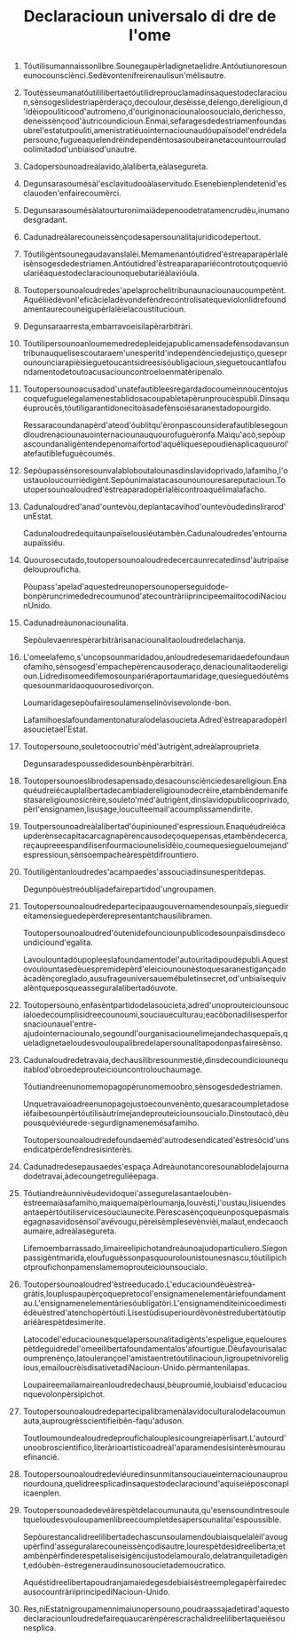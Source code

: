 <h1 align='center'>Declaracioun universalo di dre de l'ome</h1>
<h2></h2>
<p></p>
<ol>
  <li>
    <p>Tóutilisumannaissonlibre.Sounegaupèrladignetaelidre.Antóutiunoresouneunocounsciènci.Sedèvontenifreirenaulisun'mélisautre.</p>
  </li>
  <li>
    <p>Toutèsseumanatóutililibertaetóutilidreprouclamadinsaquestodeclaracioun,sènsogeslidestriapèrderaço,decoulour,desèisse,delengo,dereligioun,d'idèiopouliticood'autromeno,d'óuriginonaciounaloosoucialo,derichesso,deneissènçood'àutricoundicioun.Enmai,sefaragesdedestriamenfoundasubrel'estatutpouliti,amenistratiéuointernaciounaudóupaïsodel'endrédelapersouno,fugueaquelendréindependèntosasoubeiranetacountourrouladoolimitadod'unbiaisod'unautre.</p>
  </li>
  <li>
    <p>Cadopersounoadreàlavido,àlaliberta,eàlasegureta.</p>
  </li>
  <li>
    <p>Degunsarasoumésàl'esclavitudooàlaservitudo.Esenebienplendetenid'esclauoden'enfairecoumèrci.</p>
  </li>
  <li>
    <p>Degunsarasoumésàlatourturonimaiàdepenoodetratamencrudèu,inumanodesgradant.</p>
  </li>
  <li>
    <p>Cadunadreàlarecouneissènçodesapersounalitajuridicodepertout.</p>
  </li>
  <li>
    <p>Tóutiligèntsounegaudavanslalèi.Memamenantóutidred'èstreaparapèrlalèisènsogesdedestriamen.Antóutidred'èstreaparapariécontrotoutçoquevióulariéaquestodeclaraciounoquebutariéàlavióula.</p>
  </li>
  <li>
    <p>Toutopersounoaloudredes'apelaprochelitribunaunaciounaucoumpetènt.Aquéliiédèvonl'eficàcieladèvondefèndrecontrolisatequeviolonlidrefoundamentaurecouneigupèrlalèielacoustitucioun.</p>
  </li>
  <li>
    <p>Degunsaraarresta,embarravoeisilapèrarbitràri.</p>
  </li>
  <li>
    <p>Tóutilipersounoanloumemedredepleidejapublicamensadefènsodavansuntribunauquelisescoutaraem'unesperitd'independènciedejustiço,queseprounounciarapièisieguetoucantsidreesisóubligacioun,sieguetoucantlafoundamentodetoutoacusaciouncontroeloenmatèripenalo.</p>
  </li>
  <li>
    <p>Toutopersounoacusadod'unatefautibleesregardadocoumeinnoucèntojuscoquefuguelegalamenestablidosacoupabletapèrunproucèspubli.Dinsaquéuproucès,tóutiligarantidonecitoàsadefènsoiésaranestadopourgido.</p>
    <p>Ressaracoundanapèrd'ateod'óublitqu'èronpascounsiderafautiblesegoundloudrenaciounauointernaciounauquourofuguèronfa.Maiqu'acò,sepòupascoundanaligèntendepenomaifortod'aquéliquesepoudienaplicaquourol'atefautiblefuguècoumés.</p>
  </li>
  <li>
    <p>Sepòupassènsoresounvalabloboutalounasdinslavidoprivado,lafamiho,l'oustauoloucourriédigènt.Sepòunimaiatacasounounouresareputacioun.Toutopersounoaloudred'èstreaparadopèrlalèicontroaquélimalafacho.</p>
  </li>
  <li>
    <p>Cadunaloudred'anad'ountevòu,deplantacavihod'ountevòudedinslirarod'unEstat.</p>
    <p>Cadunaloudredequitaunpaïselousiéutambèn.Cadunaloudredes'entournaaupaïssiéu.</p>
  </li>
  <li>
    <p>Quourosecutado,toutopersounoaloudredecercaunrecatedinsd'àutripaïsedelouprouficha.</p>
    <p>Pòupass'apelad'aquestedreunopersounoperseguidode-bonpèruncrimededrecoumunod'atecountràriiprincipeemaiitocodiNaciounUnido.</p>
  </li>
  <li>
    <p>Cadunadreàunonaciounalita.</p>
    <p>Sepòulevaenrespèrarbitràrisanaciounalitaoloudredelachanja.</p>
  </li>
  <li>
    <p>L'omeelafemo,s'uncopsounmaridadou,anloudredesemaridaedefoundaunofamiho,sènsogesd'empachepèrencausoderaço,denaciounalitaodereligioun.Lidredisomeedifemosounpariéraportaumaridage,quesieguedóutèmsquesounmaridaoquourosedivorçon.</p>
    <p>Loumaridagesepòufairesoulamenselinòvisevolonde-bon.</p>
    <p>Lafamihoeslafoundamentonaturalodelasoucieta.Adred'èstreaparadopèrlasoucietael'Estat.</p>
  </li>
  <li>
    <p>Toutopersouno,souletoocoutrìo'méd'àutrigènt,adreàlaprouprieta.</p>
    <p>Degunsaradespoussedidesounbènpèrarbitràri.</p>
  </li>
  <li>
    <p>Toutopersounoeslibrodesapensado,desacounsciènciedesareligioun.Enaquéudreiécauplalibertadecambiadereligiounodecrèire,etambèndemanifestasareligiounosicrèire,souleto'méd'àutrigènt,dinslavidopublicooprivado,pèrl'ensignamen,lisusage,louculteemail'acoumplissamendirite.</p>
  </li>
  <li>
    <p>Toutpersounoadreàlalibertad'óupiniouned'espressioun.Enaquéudreiécaupderènsecapitacarcagnapèrencausodeçoquepensas,etambèndecerca,reçaupreeespandilisenfourmaciounelisidèio,coumequesiegueloumejand'espressioun,sènsoempacheàrespètdifrountiero.</p>
  </li>
  <li>
    <p>Tóutiligèntanloudredes'acampaedes'assouciadinsunesperitdepas.</p>
    <p>Degunpòuèstreóublijadefairepartidod'ungroupamen.</p>
  </li>
  <li>
    <p>Toutopersounoaloudredepartecipaaugouvernamendesounpaïs,sieguedireitamensieguedepèrderepresentantchausilibramen.</p>
    <p>Toutopersounoaloudred'óutenidefounciounpublicodesounpaïsdinsdecoundiciound'egalita.</p>
    <p>Lavoulountadóupopleeslafoundamentodel'autouritadipoudépubli.Aquestovoulountasedèuespremidepèrd'eleiciounounèstoquesaranestigançadoàcadènçoreglado,ausufrageuniversauemébuletinsecret,od'unbiaisequivalèntqueposqueasseguralalibertadóuvote.</p>
  </li>
  <li>
    <p>Toutopersouno,enfasèntpartidodelasoucieta,adred'unoprouteiciounsoucialoedecoumplisidreecounoumi,souciaueculturau;eacòbonadilisesperforsnaciounauel'entre-ajudointernaciounalo,segoundl'ourganisaciounelimejandechasquepaïs,queladignetaeloudesvouloupalibredelapersounalitapodonpasfairesènso.</p>
  </li>
  <li>
    <p>Cadunaloudredetravaia,dechausilibresounmestié,dinsdecoundiciounequitablod'obroedeprouteiciouncontrolouchaumage.</p>
    <p>Tóutiandreenunomemopagopèrunomemoobro,sènsogesdedestriamen.</p>
    <p>Unquetravaioadreenunopagojustoecounvenènto,quesaracoumpletadoseiéfaibesounpèrtóutilisàutrimejandeprouteiciounsoucialo.Dinstoutacò,dèupousquéviéurede-segurdignamenemésafamiho.</p>
    <p>Toutopersounoaloudredefoundaeméd'autrodesendicated'èstresòcid'unsendicatpèrdefèndresisinterès.</p>
  </li>
  <li>
    <p>Cadunadredesepausaedes'espaça.Adreàunotancoresounablodelajournadodetravai,àdecoungetreguliéepaga.</p>
  </li>
  <li>
    <p>Tóutiandreàunnivèudevidoquei'assegurelasantaeloubèn-èstreemaiàsafamiho,maiquemaipèrloumanja,louvèsti,l'oustau,lisiuendesantaepèrtóutiliservicesouciaunecite.Pèrescasènçoqueunposquepasmaisegagnasavidosènsol'avévougu,pèreisèmplesevènvièi,malaut,endecaochaumaire,adreàlasegureta.</p>
    <p>Lifemoembarrassado,limaireelipichotandreàunoajudoparticuliero.Siegonpassigèntmarida,eloufuguèssonpasquourolounistounesnascu,tóutilipichotproufichonpamenslamemoprouteiciounsoucialo.</p>
  </li>
  <li>
    <p>Toutopersounoaloudred'èstreeducado.L'educacioundèuèstreà-gràtis,loupluspaupèrçoquepretocol'ensignamenelementàriefoundamentau.L'ensignamenelementàriesóubligatòri.L'ensignamenditeinicoedimestiédèuèstred'atenchopèrtóuti.Lisestùdisuperiourdèvonèstredubertàtóutipariéàrespètdesimerite.</p>
    <p>Latocodel'educaciounesquelapersounalitadigènts'espeligue,equelourespètdeguidredel'omeeilibertafoundamentalos'afourtigue.Dèufavourisalacoumprenènço,latoulerançoel'amistaentretóutilinacioun,ligroupetnivoreligious,emailoucrèisdisativetadiNacioun-Unido.pèrmantenilapas.</p>
    <p>Loupaireemailamaireanloudredechausi,bèuproumié,loubiaisd'educaciounquevolonpèrsipichot.</p>
  </li>
  <li>
    <p>Toutopersounoaloudredepartecipalibramenàlavidoculturalodelacoumunauta,auprougrèsscientifieibèn-faqu'aduson.</p>
    <p>Toutloumoundealoudredeproufichalouplesicoungreiapèrlisart.L'autourd'unoobroscientifico,literàrioartisticoadreàl'aparamendesisinterèsmourauefinancié.</p>
  </li>
  <li>
    <p>Toutopersounoaloudredeviéuredinsunmitansouciaueinternaciounauprounourdouna,quelidreesplicadinsaquestodeclaraciound'aquiseiéposconaplicaenplen.</p>
  </li>
  <li>
    <p>Toutopersounoadedevéàrespètdelacoumunauta,qu'esensoundintresouletqueloudesvouloupamenlibreecoumpletdesapersounalitai'espoussible.</p>
    <p>Sepòurestancalidreelilibertadechascunsoulamendóubiaisquelalèil'avougupèrfind'asseguralarecouneissènçodisautre,lourespètdesidreeliberta;etambènpèrfinderespetaliseisigèncijustodelamouralo,delatranquiletadigènt,edóubèn-èstregeneraudinsunosoucietademoucratico.</p>
    <p>AquéstidreelibertapoudranjamaiedegesdebiaisèstreemplegapèrfairedecausocountràriiprincipediNacioun-Unido.</p>
  </li>
  <li>
    <p>Res,niEstatnigroupamennimaiunopersouno,poudraassajadetirad'aquestodeclaraciounloudredefairequaucarènpèrescrachalidreelilibertaqueiésounesplica.</p>
  </li>
</ol>